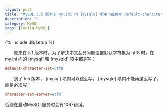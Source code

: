 ```yaml
---
layout: post
title: "MySQL 5.5 版本下 my.ini 内 [mysqld] 项中不能再写 default-character-set=utf8"
description: ""
category: MySQL
tags: [Config-MySQL]
---
```

{% include JB/setup %}

　　原来在 5.1 版本时，为了解决中文乱码问题设置默认字符集为 utf8 时，在 my.ini 内的 [mysql] 和 [mysqld] 项中都是写：

```ini
default-character-set=utf8  
```

　　到了 5.5 版本， [mysql] 项内可以这么写， [mysqld] 项内不能再这么写了，而是必须写：

```ini
character-set-server=utf8  
```

否则在启动MySQL服务时会有1067错误。